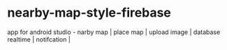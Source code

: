 # nearby-map-style-firebase
app for android studio - narby map | place map | upload image | database realtime | notifcation | 
